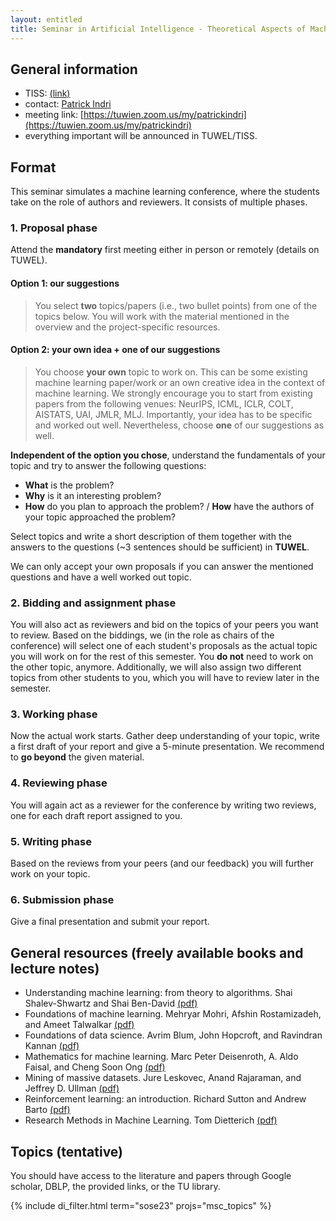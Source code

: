 ```yaml
---
layout: entitled
title: Seminar in Artificial Intelligence - Theoretical Aspects of Machine Learning
---
```


## General information

- TISS: [(link)](https://tiss.tuwien.ac.at/course/courseDetails.xhtml?dswid=2138&dsrid=904&courseNr=194118&semester=2022W&locale=en)
- contact: [Patrick Indri](mailto:patrick.indri@tuwien.ac.at)
- meeting link: [https://tuwien.zoom.us/my/patrickindri](https://tuwien.zoom.us/my/patrickindri)
- everything important will be announced in TUWEL/TISS.


## Format
This seminar simulates a machine learning conference, where the students take on the role of authors and reviewers. It consists of multiple phases. 

### 1. Proposal phase

Attend the **mandatory** first meeting either in person or remotely (details on TUWEL).

#### Option 1: our suggestions
 > You select **two** topics/papers (i.e., two bullet points) from one of the topics below. You will work with the material mentioned in the overview and the project-specific resources.   


#### Option 2: your own idea + one of our suggestions
 > You choose **your own** topic to work on. This can be some existing machine learning paper/work or an own creative idea in the context of machine learning. We strongly encourage you to start from existing papers from the following venues: NeurIPS, ICML, ICLR, COLT, AISTATS, UAI, JMLR, MLJ. Importantly, your idea has to be specific and worked out well. Nevertheless, choose **one** of our suggestions as well.
 
 
**Independent of the option you chose**, understand the fundamentals of your topic and try to answer the following questions:

- **What** is the problem?
- **Why** is it an interesting problem?
- **How** do you plan to approach the problem? /
**How** have the authors of your topic approached the problem?

Select topics and write a short description of them together with the answers to the questions (~3 sentences should be sufficient) in **TUWEL**.

We can only accept your own proposals if you can answer the mentioned questions and have a well worked out topic.

### 2. Bidding and assignment phase
You will also act as reviewers and bid on the topics of your peers you want to review. Based on the biddings, we (in the role as chairs of the conference) will select one of each student's proposals as the actual topic you will work on for the rest of this semester. You **do not** need to work on the other topic, anymore. Additionally, we will also assign two different topics from other students to you, which you will have to review later in the semester. 

### 3. Working phase
Now the actual work starts. Gather deep understanding of your topic, write a first draft of your report and give a 5-minute presentation. We recommend to **go beyond** the given material.

### 4. Reviewing phase
You will again act as a reviewer for the conference by writing two reviews, one for each draft report assigned to you.

### 5. Writing phase
Based on the reviews from your peers (and our feedback) you will further work on your topic. 

### 6. Submission phase
Give a final presentation and submit your report.

## General resources (freely available books and lecture notes)

- Understanding machine learning: from theory to algorithms. Shai Shalev-Shwartz and Shai Ben-David [(pdf)](https://www.cs.huji.ac.il/~shais/UnderstandingMachineLearning/copy.html)
- Foundations of machine learning. Mehryar Mohri, Afshin Rostamizadeh, and Ameet Talwalkar [(pdf)](https://cs.nyu.edu/~mohri/mlbook/)
- Foundations of data science. Avrim Blum, John Hopcroft, and Ravindran Kannan [(pdf)](https://www.cs.cornell.edu/jeh/book.pdf)
- Mathematics for machine learning. Marc Peter Deisenroth, A. Aldo Faisal, and Cheng Soon Ong [(pdf)](https://mml-book.github.io/)
- Mining of massive datasets. Jure Leskovec, Anand Rajaraman, and Jeffrey D. Ullman [(pdf)](http://infolab.stanford.edu/~ullman/mmds/book0n.pdf)
- Reinforcement learning: an introduction. Richard Sutton and Andrew Barto [(pdf)](http://incompleteideas.net/book/the-book.html)
- Research Methods in Machine Learning. Tom Dietterich [(pdf)](http://web.engr.oregonstate.edu/~tgd/talks/new-in-ml-2019.pdf)

## Topics (tentative)

You should have access to the literature and papers through Google scholar, DBLP, the provided links, or the TU library.

{% include di_filter.html term="sose23" projs="msc_topics" %}

